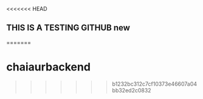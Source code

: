 <<<<<<< HEAD
## THIS IS A TESTING GITHUB new 
=======
# chaiaurbackend
>>>>>>> b1232bc312c7cf10373e46607a04bb32ed2c0832
